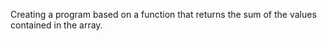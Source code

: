 
Creating a program based on a function that returns the sum of the values ​​contained in the array.